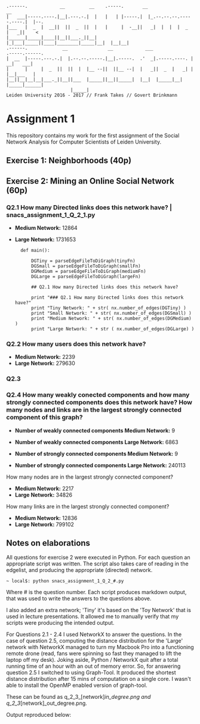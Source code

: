     .------.            __         __    .-----.       __                        __    
    |   ___|-----.----.|__|.---.-.|  |   |   | |-----.|  |_.--.--.--.-----.----.|  |--.
    |___   |  _  |  __||  ||  _  ||  |   |     |  -__||   _|  |  |  |  _  |   _||    < 
    |______|_____|____||__||___._||__|   |_|___|_____||____|________|_____|__|  |__|__|
    .------.             __               __            ___              .-----.------.
    |  __  |-----.---.-.|  |.--.--.-----.|__|.-----.  .'  _|.-----.----. |   __|   ___|
    |      |     |  _  ||  ||  |  |__ --||  ||__ --|  |   _||  _  |   _| |  |__|___   |
    |__||__|__|__|___._||__||___  |_____||__||_____|  |__|  |_____|__|   |_____|______|
                            |_____|                                                    
    Leiden University 2016 - 2017 // Frank Takes // Govert Brinkmann
                           


# Assignment 1
This repository contains my work for the first assignment of the Social Network Analysis for Computer Scientists of Leiden University.



## Exercise 1: Neighborhoods (40p)

## Exercise 2: Mining an Online Social Network (60p)

### Q2.1 How many Directed links does this network have? | snacs_assignment_1_Q_2_1.py

- **Medium Network:** 12864
- **Large Network:** 1731653

        def main():
    
            DGTiny = parseEdgeFileToDiGraph(tinyFn)
            DGSmall = parseEdgeFileToDiGraph(smallFn)
            DGMedium = parseEdgeFileToDiGraph(mediumFn)
            DGLarge = parseEdgeFileToDiGraph(largeFn)
        
            ## Q2.1 How many Directed links does this network have?
            
            print "### Q2.1 How many Directed links does this network have?"
            print "Tiny Network: " + str( nx.number_of_edges(DGTiny) )
            print "Small Network: " + str( nx.number_of_edges(DGSmall) )
            print "Medium Network: " + str( nx.number_of_edges(DGMedium) )
            print "Large Network: " + str ( nx.number_of_edges(DGLarge) )

### Q2.2 How many users does this network have?

- **Medium Network:** 2239
- **Large Network:** 279630


### Q2.3

### Q2.4 How many weakly conected components and how many strongly connected components does this network have? How many nodes and links are in the largest strongly connected component of this graph?

- **Number of weakly connected components Medium Network:** 9
- **Number of weakly connected components Large Network:** 6863

- **Number of strongly connected components Medium Network:** 9
- **Number of strongly connected components Large Network:** 240113


How many nodes are in the largest strongly connected component?

- **Medium Network:** 2217
- **Large Network:** 34826


How many links are in the largest strongly connected component?

- **Medium Network:** 12836
- **Large Network:** 799102

## Notes on elaborations

All  questions for exercise 2 were executed in Python. For each question an appropriate script was written. The script also takes care of reading in the edgelist, and producing the appropriate (directed) network.

    ~ local$: python snacs_assignment_1_Q_2_#.py

Where # is the question number. Each script produces markdown output, that was used to write the answers to the questions above.

I also added an extra network; 'Tiny' it's based on the 'Toy Network' that is used in lecture presentations. It allowed me to manually verify that my scripts were producing the intended output. 

For Questions 2.1 - 2.4 I used NetworkX to answer the questions. In the case of question 2.5, computing the distance distribution for the 'Large' network with NetworkX managed to turn my Macbook Pro into a functioning remote drone (read, fans were spinning so fast they managed to lift the laptop off my desk). Joking aside, Python / NetworkX quit after a total running time of an hour with an out of memory error. So, for answering question 2.5 I switched to using Graph-Tool. It produced the shortest distance distribution after 15 mins of computation on a single core. I wasn't able to install the OpenMP enabled version of graph-tool.


These can be found as q_2_3_[network]_in_degree.png and q_2_3_[network]_out_degree.png. 

Output reproduced below:
